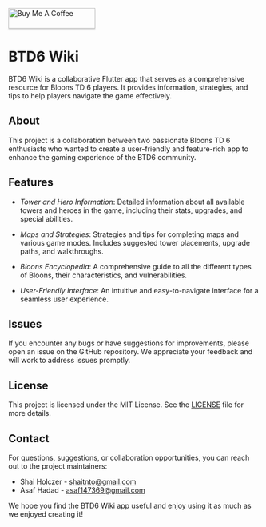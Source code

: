 <a href="https://www.buymeacoffee.com/playfulpathsolutions" target="_blank"><img src="https://www.buymeacoffee.com/assets/img/custom_images/orange_img.png" alt="Buy Me A Coffee" style="height: 41px !important;width: 174px !important;box-shadow: 0px 3px 2px 0px rgba(190, 190, 190, 0.5) !important;-webkit-box-shadow: 0px 3px 2px 0px rgba(190, 190, 190, 0.5) !important;" ></a>


# BTD6 Wiki

BTD6 Wiki is a collaborative Flutter app that serves as a comprehensive resource for Bloons TD 6 players. It provides information, strategies, and tips to help players navigate the game effectively.

## About

This project is a collaboration between two passionate Bloons TD 6 enthusiasts who wanted to create a user-friendly and feature-rich app to enhance the gaming experience of the BTD6 community.

## Features

- *Tower and Hero Information*: Detailed information about all available towers and heroes in the game, including their stats, upgrades, and special abilities.

- *Maps and Strategies*: Strategies and tips for completing maps and various game modes. Includes suggested tower placements, upgrade paths, and walkthroughs.

- *Bloons Encyclopedia*: A comprehensive guide to all the different types of Bloons, their characteristics, and vulnerabilities.

- *User-Friendly Interface*: An intuitive and easy-to-navigate interface for a seamless user experience.

## Issues

If you encounter any bugs or have suggestions for improvements, please open an issue on the GitHub repository. We appreciate your feedback and will work to address issues promptly.

## License

This project is licensed under the MIT License. See the [LICENSE](LICENSE) file for more details.

## Contact

For questions, suggestions, or collaboration opportunities, you can reach out to the project maintainers:

- Shai Holczer - shaitnto@gmail.com
- Asaf Hadad - asaf147369@gmail.com

We hope you find the BTD6 Wiki app useful and enjoy using it as much as we enjoyed creating it!
